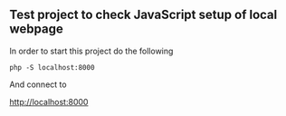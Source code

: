 ## Test project to check JavaScript setup of local webpage

In order to start this project do the following
```
php -S localhost:8000
```
And connect to

[http://localhost:8000](http://localhost:8000)

